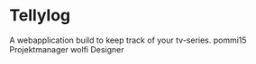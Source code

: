 # Tellylog
A webapplication build to keep track of your tv-series.
pommi15 Projektmanager
wolfi Designer
